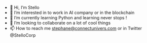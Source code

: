 - 👋 Hi, I’m Stello
- 👀 I’m interested in to work in AI company or in the blockchain
- 🌱 I’m currently learning Python and learning never stops !
- 💞️ I’m looking to collaborate on a lot of cool things
- 📫 How to reach me stephane@connectunivers.com or in Twitter @StelloCorp

<!---
StelloCorp/StelloCorp is a ✨ special ✨ repository because its `README.md` (this file) appears on your GitHub profile.
You can click the Preview link to take a look at your changes.
--->
